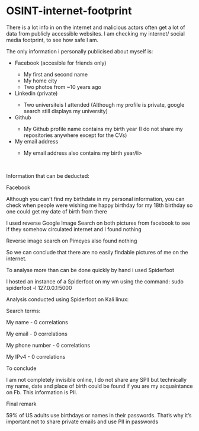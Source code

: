 # OSINT-internet-footprint

<p> There is a lot info in on the internet and malicious actors often get a lot of data from publicly accessible websites. I am checking my internet/ social media footprint, to see how safe I am.


<p>The only information i personally publicised about myself is:

<ul>
  <li>Facebook (accesible for friends only)</li>
	<ul>
      		<li>My first and second name</li>
      		<li>My home city</li>
		<li>Two photos from ~10 years ago</li>
    	</ul>
  <li>Linkedin (private)</li>
	<ul>
      		<li>Two universiteis I attended (Although my profile is private, google search still displays my university)</li>
    	</ul>
  <li>Github</li>
    <ul>
      <li>My Github profile name contains my birth year (I do not share my repositories anywhere except for the CVs)</li>
    </ul>
  </li>
    <li>My email address</li>
    <ul>
      <li>My email address also contains my birth year/li>
    </ul>
  </li>
</ul> 

 <br>     
<p>Information that can be deducted:
<p>  Facebook
 <p>     Although you can't find my birthdate in my personal information, you can check when people were wishing me happy birthday for my 18th birthday so one could get my date of birth from there 


<br>
<p>I used reverse Google Image Search on both pictures from facebook to see if they somehow circulated internet and I found nothing
<p>Reverse image search on Pimeyes also found nothing
<br>
<p>So we can conclude that there are no easily findable pictures of me on the internet.
<br>
<p>To analyse more than can be done quickly by hand i used Spiderfoot
<br>
<p>I hosted an instance of a Spiderfoot on my vm using the command:
sudo spiderfoot -l 127.0.0.1:5000
<br>
<p>Analysis conducted using Spiderfoot on Kali linux:
<br>
<p>Search terms:
<p>My name - 0 correlations
<p>My email - 0 correlations
<p>My phone number - 0 correlations 
<p>My IPv4 - 0 correlations
<br>

<p>To conclude
<p>I am not completely invisible online, I do not share any SPII but technically my name, date and place of birth could be found if you are my acquaintance on Fb. This information is PII. 
<br>
<p>Final remark
<p>59% of US adults use birthdays or names in their passwords. That’s why it’s important not to share private emails and use PII in passwords
